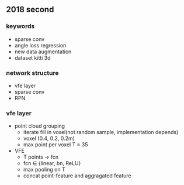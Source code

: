 ## 2018 second

### keywords

* sparse conv
* angle loss regression
* new data augmentation
* dataset kitti 3d

### network structure

* vfe layer
* sparse conv
* RPN

### vfe layer

* point cloud grouping
  * iterate fill in voxel(not random sample, implementation depends)
  * voxel (0.4, 0.2, 0.2m)
  * max point per voxel T = 35
* VFE
  * T points $\rightarrow$ fcn
  * fcn $\in$ {linear, bn, ReLU}
  * max pooling on T
  * concat point-feature and aggragated feature

